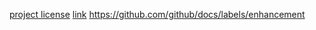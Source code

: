 [project license]((https://github.com/AmadeoNoelsPXL/aquaponics/blob/IoT-Documentation-Branch/Documentation/L%26A/L&A_Documentation.md/#11112022))
[link](https://www.example.com/my%20great%20page)
https://github.com/github/docs/labels/enhancement
